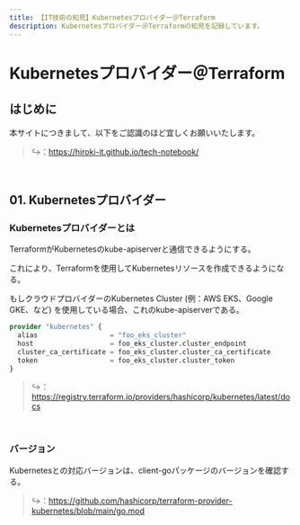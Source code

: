 ```yaml
---
title: 【IT技術の知見】Kubernetesプロバイダー＠Terraform
description: Kubernetesプロバイダー＠Terraformの知見を記録しています。
---
```


# Kubernetesプロバイダー＠Terraform

## はじめに

本サイトにつきまして、以下をご認識のほど宜しくお願いいたします。

> ↪️：https://hiroki-it.github.io/tech-notebook/

<br>

## 01. Kubernetesプロバイダー

### Kubernetesプロバイダーとは

TerraformがKubernetesのkube-apiserverと通信できるようにする。

これにより、Terraformを使用してKubernetesリソースを作成できるようになる。

もしクラウドプロバイダーのKubernetes Cluster (例：AWS EKS、Google GKE、など) を使用している場合、これのkube-apiserverである。

```terraform
provider "kubernetes" {
  alias                  = "foo_eks_cluster"
  host                   = foo_eks_cluster.cluster_endpoint
  cluster_ca_certificate = foo_eks_cluster.cluster_ca_certificate
  token                  = foo_eks_cluster.cluster_token
}
```

> ↪️：https://registry.terraform.io/providers/hashicorp/kubernetes/latest/docs

<br>

### バージョン

Kubernetesとの対応バージョンは、client-goパッケージのバージョンを確認する。

> ↪️：https://github.com/hashicorp/terraform-provider-kubernetes/blob/main/go.mod

<br>
